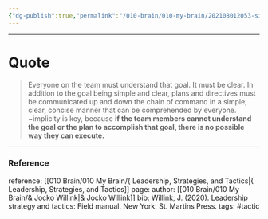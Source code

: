 ```yaml
---
{"dg-publish":true,"permalink":"/010-brain/010-my-brain/202108012053-simple/","created":"2021-08-01T20:53:41.000-04:00","updated":"2025-03-20T01:41:09.000-04:00"}
---
```



---
# Quote

> Everyone on the team must understand that goal. It must be clear. In addition to the goal being simple and clear, plans and directives must be communicated up and down the chain of command in a simple, clear, concise manner that can be comprehended by everyone. ~implicity is key, because **if the team members cannot understand the goal or the plan to accomplish that goal, there is no possible way they can execute.**

---

### Reference
reference: [[010 Brain/010 My Brain/{ Leadership, Strategies, and Tactics\|{ Leadership, Strategies, and Tactics]]
page: 
author: [[010 Brain/010 My Brain/& Jocko Willink\|& Jocko Willink]]
bib: Willink, J. (2020). Leadership strategy and tactics: Field manual. New York: St. Martins Press.
tags: #tactic 